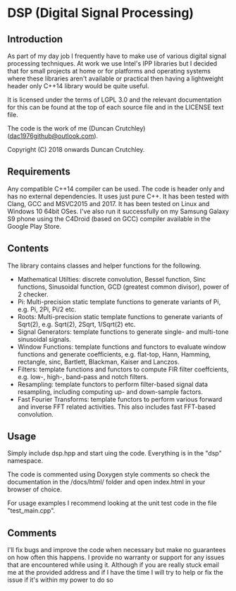 # DSP (Digital Signal Processing) #
## Introduction ##
As part of my day job I frequently have to make use of various digital signal processing techniques. At work we use Intel's IPP libraries but I decided that for small projects at home or for platforms and operating systems where these libraries aren't available or practical then having a lightweight header only C++14 library would be quite useful.

It is licensed under the terms of LGPL 3.0 and the relevant documentation for this can be found at the top of each source file and in the LICENSE text file.

The code is the work of me (Duncan Crutchley) (<dac1976github@outlook.com>).

Copyright (C) 2018 onwards Duncan Crutchley.

## Requirements ##
Any compatible C++14 compiler can be used. The code is header only and has no external dependencies. It uses just pure C++. It has been tested with Clang, GCC and MSVC2015 and 2017. It has been tested on Linux and Windows 10 64bit OSes. I've also run it successfully on my Samsung Galaxy S9 phone using the C4Droid (based on GCC) compiler available in the Google Play Store.

## Contents ##
The library contains classes and helper functions for the following.

* Mathematical Utilties: discrete convolution, Bessel function, Sinc functions, Sinusoidal function, GCD (greatest common divisor), power of 2 checker.
* Pi: Multi-precision static template functions to generate variants of Pi, e.g. Pi, 2Pi, Pi/2 etc.
* Roots: Multi-precision static template functions to generate variants of Sqrt(2), e.g. Sqrt(2), 2Sqrt, 1/Sqrt(2) etc. 
* Signal Generators: template functions to generate single- and multi-tone sinusoidal signals.
* Window Functions: template functions and functors to evaluate window functions and generate coefficients, e.g. flat-top, Hann, Hamming, rectangle, sinc, Bartlett, Blackman, Kaiser and Lanczos.
* Filters: template functions and functors to compute FIR filter coeffcients, e.g. low-, high-, band-pass and notch filters.
* Resampling: template functors to perform filter-based signal data resampling, including computing up- and down-sample factors.
* Fast Fourier Transforms: template functors to perform various forward and inverse FFT related activities. This also includes fast FFT-based convolution.

## Usage ##
Simply include dsp.hpp and start uing the code. Everything is in the "dsp" namespace.

The code is commented using Doxygen style comments so check the documentation in the /docs/html/ folder and open index.html in your browser of choice.

For usage examples I recommend looking at the unit test code in the file "test_main.cpp".

## Comments ##
I'll fix bugs and improve the code when necessary but make no guarantees on how often this happens. I provide no warranty or support for any issues that are encountered while using it. Although if you are really stuck email me at the provided address and if I have the time I will try to help or fix the issue if it's within my power to do so
